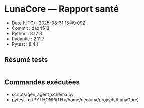 # LunaCore — Rapport santé

- Date (UTC) : 2025-08-31 15:49:09Z
- Commit : dad4513
- Python : 3.12.3
- Pydantic : 2.11.7
- Pytest : 8.4.1

## Résumé tests
```

```

## Commandes exécutées
- scripts/gen_agent_schema.py
- pytest -q  (PYTHONPATH=/home/neoluna/projects/LunaCore)
